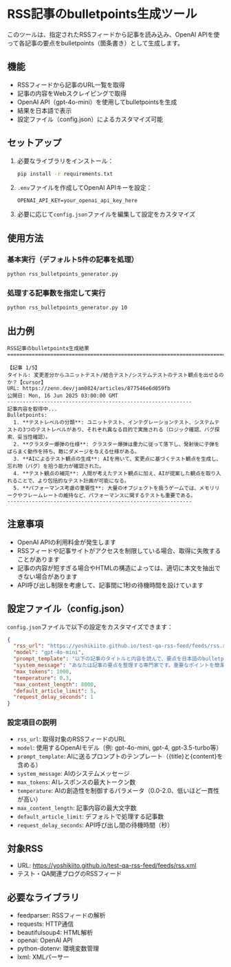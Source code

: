 # RSS記事のbulletpoints生成ツール

このツールは、指定されたRSSフィードから記事を読み込み、OpenAI APIを使って各記事の要点をbulletpoints（箇条書き）として生成します。

## 機能

- RSSフィードから記事のURL一覧を取得
- 記事の内容をWebスクレイピングで取得
- OpenAI API（gpt-4o-mini）を使用してbulletpointsを生成
- 結果を日本語で表示
- 設定ファイル（config.json）によるカスタマイズ可能

## セットアップ

1. 必要なライブラリをインストール：
   ```bash
   pip install -r requirements.txt
   ```

2. `.env`ファイルを作成してOpenAI APIキーを設定：
   ```
   OPENAI_API_KEY=your_openai_api_key_here
   ```

3. 必要に応じて`config.json`ファイルを編集して設定をカスタマイズ

## 使用方法

### 基本実行（デフォルト5件の記事を処理）
```bash
python rss_bulletpoints_generator.py
```

### 処理する記事数を指定して実行
```bash
python rss_bulletpoints_generator.py 10
```

## 出力例

```
RSS記事のbulletpoints生成結果
================================================================================

【記事 1/5】
タイトル: 変更差分からユニットテスト/結合テスト/システムテストのテスト観点を出せるのか？【cursor】
URL: https://zenn.dev/jam0824/articles/877546e6d059fb
公開日: Mon, 16 Jun 2025 03:00:00 GMT
------------------------------------------------------------
記事内容を取得中...
Bulletpoints:
  1. **テストレベルの分類**: ユニットテスト、インテグレーションテスト、システムテストの3つのテストレベルがあり、それぞれ異なる目的で実施される（ロジック確認、バグ探索、妥当性確認）。
  2. **クラスター爆弾の仕様**: クラスター爆弾は重力に従って落下し、発射後に子弾をばらまく動作を持ち、敵にダメージを与える仕様がある。
  3. **AIによるテスト観点の生成**: AIを用いて、変更点に基づくテスト観点を生成し、忘れ物（バグ）を拾う能力が確認された。
  4. **テスト観点の補完**: 人間が考えたテスト観点に加え、AIが提案した観点を取り入れることで、より包括的なテスト計画が可能になる。
  5. **パフォーマンス考慮の重要性**: 大量のオブジェクトを扱うゲームでは、メモリリークやフレームレートの維持など、パフォーマンスに関するテストも重要である。
------------------------------------------------------------
```

## 注意事項

- OpenAI APIの利用料金が発生します
- RSSフィードや記事サイトがアクセスを制限している場合、取得に失敗することがあります
- 記事の内容が短すぎる場合やHTMLの構造によっては、適切に本文を抽出できない場合があります
- API呼び出し制限を考慮して、記事間に1秒の待機時間を設けています

## 設定ファイル（config.json）

`config.json`ファイルで以下の設定をカスタマイズできます：

```json
{
  "rss_url": "https://yoshikiito.github.io/test-qa-rss-feed/feeds/rss.xml",
  "model": "gpt-4o-mini",
  "prompt_template": "以下の記事のタイトルと内容を読んで、要点を日本語のbulletpoints（箇条書き）で5つ以内にまとめてください。\n各ポイントは簡潔で分かりやすく、技術的な内容も含めてください。\n\nタイトル: {title}\n\n記事内容:\n{content}\n\nbulletpoints:",
  "system_message": "あなたは記事の要点を整理する専門家です。重要なポイントを簡潔にまとめることが得意です。",
  "max_tokens": 1000,
  "temperature": 0.3,
  "max_content_length": 8000,
  "default_article_limit": 5,
  "request_delay_seconds": 1
}
```

### 設定項目の説明

- `rss_url`: 取得対象のRSSフィードのURL
- `model`: 使用するOpenAIモデル（例: gpt-4o-mini, gpt-4, gpt-3.5-turbo等）
- `prompt_template`: AIに送るプロンプトのテンプレート（{title}と{content}を含める）
- `system_message`: AIのシステムメッセージ
- `max_tokens`: AIレスポンスの最大トークン数
- `temperature`: AIの創造性を制御するパラメータ（0.0-2.0、低いほど一貫性が高い）
- `max_content_length`: 記事内容の最大文字数
- `default_article_limit`: デフォルトで処理する記事数
- `request_delay_seconds`: API呼び出し間の待機時間（秒）

## 対象RSS

- URL: https://yoshikiito.github.io/test-qa-rss-feed/feeds/rss.xml
- テスト・QA関連ブログのRSSフィード

## 必要なライブラリ

- feedparser: RSSフィードの解析
- requests: HTTP通信
- beautifulsoup4: HTML解析
- openai: OpenAI API
- python-dotenv: 環境変数管理
- lxml: XMLパーサー 